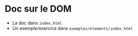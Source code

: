 # Doc sur le DOM

* La doc dans `index.html`
* Un exemple/exercice dans `exemples/elements/index.html`